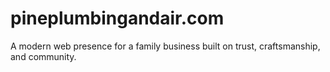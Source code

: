 # pineplumbingandair.com
A modern web presence for a family business built on trust, craftsmanship, and community.
